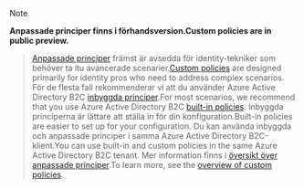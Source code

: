 > [!NOTE]
> <span data-ttu-id="8259f-101">**Anpassade principer finns i förhandsversion.**</span><span class="sxs-lookup"><span data-stu-id="8259f-101">**Custom policies are in public preview.**</span></span>

> <span data-ttu-id="8259f-102">[Anpassade principer](..\articles\active-directory-b2c\active-directory-b2c-overview-custom.md#custom-policies) främst är avsedda för identity-tekniker som behöver ta itu avancerade scenarier.</span><span class="sxs-lookup"><span data-stu-id="8259f-102">[Custom policies](..\articles\active-directory-b2c\active-directory-b2c-overview-custom.md#custom-policies) are designed primarily for identity pros who need to address complex scenarios.</span></span> <span data-ttu-id="8259f-103">För de flesta fall rekommenderar vi att du använder Azure Active Directory B2C [inbyggda principer](..\articles\active-directory-b2c\active-directory-b2c-overview-custom.md).</span><span class="sxs-lookup"><span data-stu-id="8259f-103">For most scenarios, we recommend that you use Azure Active Directory B2C [built-in policies](..\articles\active-directory-b2c\active-directory-b2c-overview-custom.md).</span></span> <span data-ttu-id="8259f-104">Inbyggda principerna är lättare att ställa in för din konfiguration.</span><span class="sxs-lookup"><span data-stu-id="8259f-104">Built-in policies are easier to set up for your configuration.</span></span> <span data-ttu-id="8259f-105">Du kan använda inbyggda och anpassade principer i samma Azure Active Directory B2C-klient.</span><span class="sxs-lookup"><span data-stu-id="8259f-105">You can use built-in and custom policies in the same Azure Active Directory B2C tenant.</span></span> <span data-ttu-id="8259f-106">Mer information finns i [översikt över anpassade principer](..\articles\active-directory-b2c\active-directory-b2c-overview-custom.md).</span><span class="sxs-lookup"><span data-stu-id="8259f-106">To learn more, see the [overview of custom policies](..\articles\active-directory-b2c\active-directory-b2c-overview-custom.md).</span></span>

